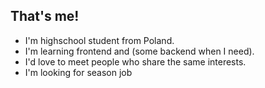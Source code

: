 <h2>That's me!</h2>

- I'm highschool student from Poland.
- I'm learning frontend and (some backend when I need).
- I'd love to meet people who share the same interests.
- I'm looking for season job
